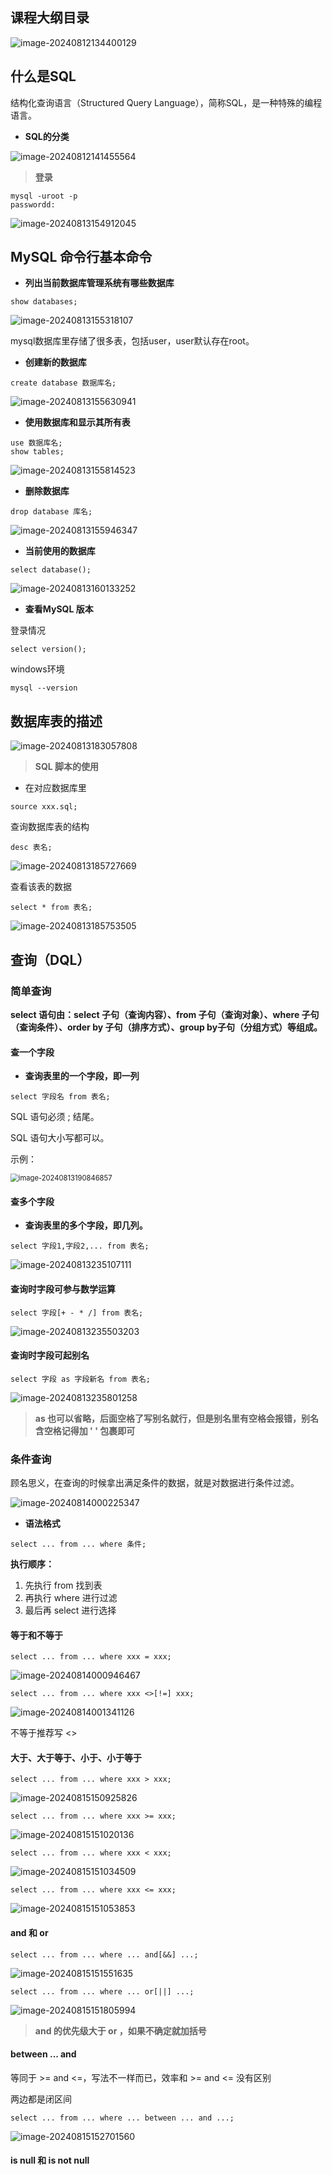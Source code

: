 ## 课程大纲目录

![image-20240812134400129](https://blog-wc-imgs.oss-cn-chengdu.aliyuncs.com/imgs/md/202408121344288.png)

## 什么是SQL

结构化查询语言（Structured Query Language），简称SQL，是一种特殊的编程语言。

- **SQL的分类**

![image-20240812141455564](https://blog-wc-imgs.oss-cn-chengdu.aliyuncs.com/imgs/md/202408121414672.png)



> **登录**

```mysql
mysql -uroot -p
passwordd:
```



![image-20240813154912045](https://blog-wc-imgs.oss-cn-chengdu.aliyuncs.com/imgs/md/202408131549232.png)



## MySQL 命令行基本命令

- **列出当前数据库管理系统有哪些数据库**

```mysql
show databases;
```

![image-20240813155318107](https://blog-wc-imgs.oss-cn-chengdu.aliyuncs.com/imgs/md/202408131553140.png)

mysql数据库里存储了很多表，包括user，user默认存在root。



- **创建新的数据库**

```mysql
create database 数据库名;
```

![image-20240813155630941](https://blog-wc-imgs.oss-cn-chengdu.aliyuncs.com/imgs/md/202408131556970.png)

- **使用数据库和显示其所有表**

```mysql
use 数据库名;
show tables;
```

![image-20240813155814523](https://blog-wc-imgs.oss-cn-chengdu.aliyuncs.com/imgs/md/202408131558550.png)

- **删除数据库**

```mysql
drop database 库名;
```

![image-20240813155946347](https://blog-wc-imgs.oss-cn-chengdu.aliyuncs.com/imgs/md/202408131559375.png)

- **当前使用的数据库**

```mysql
select database();
```

![image-20240813160133252](https://blog-wc-imgs.oss-cn-chengdu.aliyuncs.com/imgs/md/202408131601277.png)

- **查看MySQL 版本**

登录情况

```mysql
select version();
```

windows环境

```
mysql --version
```



## 数据库表的描述

![image-20240813183057808](https://blog-wc-imgs.oss-cn-chengdu.aliyuncs.com/imgs/md/202408131830946.png)



> **SQL 脚本的使用**

- 在对应数据库里

```mysql
source xxx.sql;
```



查询数据库表的结构

```mysql
desc 表名;
```

![image-20240813185727669](https://blog-wc-imgs.oss-cn-chengdu.aliyuncs.com/imgs/md/202408131857791.png)

查看该表的数据

```mysql
select * from 表名;
```

![image-20240813185753505](https://blog-wc-imgs.oss-cn-chengdu.aliyuncs.com/imgs/md/202408131857533.png)



## 查询（DQL）

### 简单查询

**select 语句由：select 子句（查询内容）、from 子句（查询对象）、where 子句（查询条件）、order by 子句（排序方式）、group by子句（分组方式）等组成。**

#### 查一个字段

- **查询表里的一个字段，即一列**

```mysql
select 字段名 from 表名;
```

SQL 语句必须 ; 结尾。

SQL 语句大小写都可以。

示例：

<img src="https://blog-wc-imgs.oss-cn-chengdu.aliyuncs.com/imgs/md/202408131908898.png" alt="image-20240813190846857" style="zoom: 80%;" />



#### 查多个字段

- **查询表里的多个字段，即几列。**

```mysql
select 字段1,字段2,... from 表名;
```

![image-20240813235107111](https://blog-wc-imgs.oss-cn-chengdu.aliyuncs.com/imgs/md/202408132351262.png)



#### 查询时字段可参与数学运算

```mysql
select 字段[+ - * /] from 表名;
```

![image-20240813235503203](https://blog-wc-imgs.oss-cn-chengdu.aliyuncs.com/imgs/md/202408132355243.png)



#### 查询时字段可起别名

```mysql
select 字段 as 字段新名 from 表名;
```

![image-20240813235801258](https://blog-wc-imgs.oss-cn-chengdu.aliyuncs.com/imgs/md/202408132358308.png)

>  **as 也可以省略，后面空格了写别名就行，但是别名里有空格会报错，别名含空格记得加 ' ' 包裹即可**



### 条件查询

顾名思义，在查询的时候拿出满足条件的数据，就是对数据进行条件过滤。

![image-20240814000225347](https://blog-wc-imgs.oss-cn-chengdu.aliyuncs.com/imgs/md/202408140002400.png)

- **语法格式**

```mysql
select ... from ... where 条件;
```

**执行顺序：**

1. 先执行 from 找到表
2. 再执行 where 进行过滤
3. 最后再 select 进行选择



#### 等于和不等于

```mysql
select ... from ... where xxx = xxx;
```

![image-20240814000946467](https://blog-wc-imgs.oss-cn-chengdu.aliyuncs.com/imgs/md/202408140009501.png)

```mysql
select ... from ... where xxx <>[!=] xxx;
```

![image-20240814001341126](https://blog-wc-imgs.oss-cn-chengdu.aliyuncs.com/imgs/md/202408140013246.png)

不等于推荐写 <>



#### 大于、大于等于、小于、小于等于

```mysql
select ... from ... where xxx > xxx;
```

![image-20240815150925826](https://blog-wc-imgs.oss-cn-chengdu.aliyuncs.com/imgs/md/202408151509921.png)



```mysql
select ... from ... where xxx >= xxx;
```

![image-20240815151020136](https://blog-wc-imgs.oss-cn-chengdu.aliyuncs.com/imgs/md/202408151510171.png)



```mysql
select ... from ... where xxx < xxx;
```

![image-20240815151034509](https://blog-wc-imgs.oss-cn-chengdu.aliyuncs.com/imgs/md/202408151510548.png)



```mysql
select ... from ... where xxx <= xxx;
```

![image-20240815151053853](https://blog-wc-imgs.oss-cn-chengdu.aliyuncs.com/imgs/md/202408151510899.png)



#### and 和 or

```mysql
select ... from ... where ... and[&&] ...;
```

![image-20240815151551635](https://blog-wc-imgs.oss-cn-chengdu.aliyuncs.com/imgs/md/202408151515668.png)



```mysql
select ... from ... where ... or[||] ...;
```

![image-20240815151805994](https://blog-wc-imgs.oss-cn-chengdu.aliyuncs.com/imgs/md/202408151518035.png)



> **and 的优先级大于 or ，如果不确定就加括号**



#### between ... and

等同于 >= and <=，写法不一样而已，效率和 >=  and  <= 没有区别

两边都是闭区间

```mysql
select ... from ... where ... between ... and ...;
```



![image-20240815152701560](C:\Users\liuwang\AppData\Roaming\Typora\typora-user-images\image-20240815152701560.png)



#### is null 和 is not null































